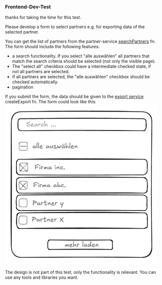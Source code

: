 ### Frontend-Dev-Test

thanks for taking the time for this test.

Please develop a form to select partners e.g. for exporting data of the selected partner.

You can get the list of partners from the partner-service [searchPartners](./src/app/services/partner/partner.service.ts) fn.
The form should include the following features: 
  * a search functionality. If you select "alle auswählen" all partners that match the search criteria should be selected (not only the visible page). 
  * The "select all" checkbox could have a intermediate checked state, if not all partners are selected.
  * If all partners are selected, the "alle auswählen" checkbox should be checked automatically. 
  * pagination

If you submit the form, the data should be given to the [export service](./src/app/services/export/export.service.ts) createExport fn.
The form could look like this:
![design](design.png)

The design is not part of this test, only the functionality is relevant. 
You can use any tools and libraries you want. 

